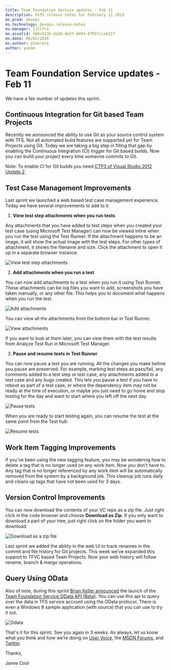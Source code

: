 ```yaml
---
title: Team Foundation Service updates - Feb 11
description: VSTS release notes for February 11 2013
ms.prod: devops
ms.technology: devops-release-notes
ms.manager: jillfra
ms.assetid: 566cb23b-4e26-4e37-8494-8791fcce6317
ms.date: 06/01/2016
ms.author: glmorale
author: yukom
---
```


# Team Foundation Service updates - Feb 11

We have a fair number of updates this sprint.

## Continuous Integration for Git based Team Projects

Recently we announced the ability to use Git as your source control system with TFS. Not all automated build features are supported yet for Team Projects using Git. Today we are taking a big step in filling that gap by enabling the Continuous Integration (CI) trigger for Git based builds. Now you can build your project every time someone commits to Git.

Note: To enable CI for Git builds you need [CTP3 of Visual Studio 2012 Update 2](/visualstudio/releasenotes/vs2012-update2-vs).

## Test Case Management Improvements

Last sprint we launched a web based test case management experience. Today we have several improvements to add to it.

1. **View test step attachments when you run tests**

Any attachments that you have added to test steps when you created your test case (using Microsoft Test Manager) can now be viewed inline when you run the test using the Test Runner. If the attachment happens to be an image, it will show the actual image with the test steps. For other types of attachment, it shows the filename and size. Click the attachment to open it up in a separate browser instance.

![View test step attachments](_img/2_11_01.png)

2. **Add attachments when you run a test**

You can now add attachments to a test when you run it using Test Runner. These attachments can be log files you want to add, screenshots you have taken manually, or any other file. This helps you to document what happens when you run the test.

![Add attachments](_img/2_11_02.png)

You can view all the attachments from the bottom bar in Test Runner.

![View attachments](_img/2_11_03.png)

If you want to look at them later, you can view them with the test results from Analyze Test Run in Microsoft Test Manager.

3. **Pause and resume tests in Test Runner**

You can now pause a test you are running. All the changes you make before you pause are preserved. For example, marking test steps as pass/fail, any comments added to a test step or test case, any attachments added to a test case and any bugs created. This lets you pause a test if you have to reboot as part of a test case, or where the dependency item may not be ready at the time of execution, or maybe you just need to go home and stop testing for the day and want to start where you left off the next day.

![Pause tests](_img/2_11_04.png)

When you are ready to start testing again, you can resume the test at the same point from the Test hub.

![Resume tests](_img/2_11_05.png)

## Work Item Tagging Improvements

If you’ve been using the new tagging feature, you may be wondering how to delete a tag that is no longer used on any work item. Now you don’t have to. Any tag that is no longer referenced by any work item will be automatically removed from the system by a background job. This cleanup job runs daily and cleans up tags that have not been used for 3 days.

## Version Control Improvements

You can now download the contents of your VC repo as a zip file. Just right click in the code browser and choose **Download as Zip**. If you only want to download a part of your tree, just right click on the folder you want to download.

![Download as a zip file](_img/2_11_06.png)

Last sprint we added the ability in the web UI to track renames in the commit and file history for Git projects. This week we’ve expanded this support to TFVC based Team Projects. Now your web history will follow rename, branch & merge operations.

## Query Using OData

Also of note, during this sprint [Brian Keller announced](https://blogs.msdn.com/b/briankel/archive/2013/01/24/bringing-odata-to-team-foundation-service.aspx) the launch of the [Team Foundation Service OData API (Beta)](https://tfsodata.visualstudio.com/). You can use this api to query over the data in TFS service account using the OData protocol. There is even a Windows 8 sample application (with source) that you can use to try it out.

![Odata](_img/2_11_07.png)

That's it for this sprint. See you again in 3 weeks. As always, let us know what you think and how we’re doing on [User Voice](https://visualstudio.uservoice.com/forums/330519-vso), the [MSDN Forums](https://social.msdn.microsoft.com/Forums/TFService/threads), and [Twitter](http://twitter.com/search?q=%23tfservice).

Thanks,

Jamie Cool
